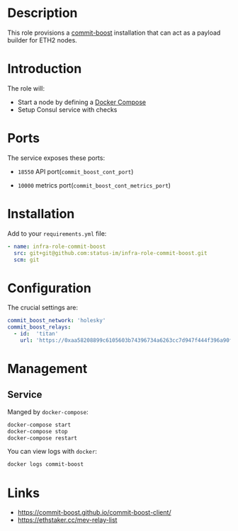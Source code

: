 # Description

This role provisions a [commit-boost](https://github.com/Commit-Boost/commit-boost-client) installation that can act as a payload builder for ETH2 nodes.

# Introduction

The role will:

* Start a node by defining a [Docker Compose](https://docs.docker.com/compose/compose-application-model/)
* Setup Consul service with checks

# Ports

The service exposes these ports:

* `18550` API port(`commit_boost_cont_port`)

* `10000` metrics port(`commit_boost_cont_metrics_port`)


# Installation

Add to your `requirements.yml` file:

```yaml
- name: infra-role-commit-boost
  src: git+git@github.com:status-im/infra-role-commit-boost.git
  scm: git
```

# Configuration

The crucial settings are:

```yaml
commit_boost_network: 'holesky'
commit_boost_relays:
  - id:  'titan'
    url: 'https://0xaa58208899c6105603b74396734a6263cc7d947f444f396a90f7b7d3e65d102aec7e5e5291b27e08d02c50a050825c2f@holesky.titanrelay.xyz'
```

# Management

## Service

Manged by `docker-compose`:

```sh
docker-compose start
docker-compose stop
docker-compose restart
```

You can view logs with `docker`:

```sh
docker logs commit-boost
```

# Links

- https://commit-boost.github.io/commit-boost-client/
- https://ethstaker.cc/mev-relay-list

